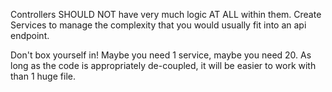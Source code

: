 Controllers SHOULD NOT have very much logic AT ALL within them.
Create Services to manage the complexity that you would usually fit into an api endpoint.

Don't box yourself in! Maybe you need 1 service, maybe you need 20. As long as the code is
appropriately de-coupled, it will be easier to work with than 1 huge file.
